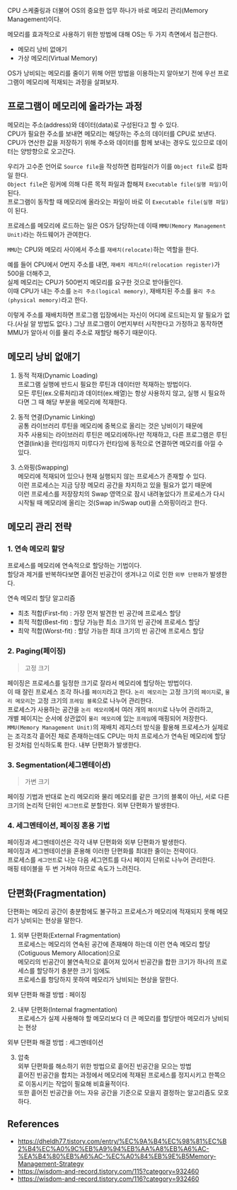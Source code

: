 CPU 스케줄링과 더불어 OS의 중요한 업무 하나가 바로 메모리 관리(Memory Management)이다.

메모리를 효과적으로 사용하기 위한 방법에 대해 OS는 두 가지 측면에서 접근한다.

* 메모리 낭비 없애기
* 가상 메모리(Virtual Memory)

OS가 낭비되는 메모리를 줄이기 위해 어떤 방법을 이용하는지 알아보기 전에 우선 프로그램이 메모리에 적재되는 과정을 살펴보자.

## 프로그램이 메모리에 올라가는 과정
메모리는 주소(address)와 데이터(data)로 구성된다고 할 수 있다. <br>
CPU가 필요한 주소를 보내면 메모리는 해당하는 주소의 데이터를 CPU로 보낸다.<br>
CPU가 연산한 값을 저장하기 위해 주소와 데이터를 함께 보내는 경우도 있으므로 데이터는 양방향으로
오고간다.

우리가 고수준 언어로 `Source file`을 작성하면 컴파일러가 이를 `Object file`로 컴파일 한다.<br>
`Object file`은 링커에 의해 다른 목적 파일과 합해져 `Executable file(실행 파일)`이 된다.<br>
프로그램이 동작할 때 메모리에 올라오는 파일이 바로 이 `Executable file(실행 파일)`이 된다.<br>

프로레스를 메모리에 로드하는 일은 OS가 담당하는데 이때 `MMU(Memory Management Unit)`라는 하드웨어가 
관여한다.

`MMU`는 CPU와 메모리 사이에서 주소를 `재배치(relocate)`하는 역할을 한다.<br>

예를 들어 CPU에서 0번지 주소를 내면, `재배치 레지스터(relocation register)`가 500을 더해주고,<br>
실제 메모리는 CPU가 500번지 메모리를 요구한 것으로 받아들인다.<br>
이때 CPU가 내는 주소를 `논리 주소(logical memory)`, 재배치된 주소를 `물리 주소(physical memory)`라고 한다.

이렇게 주소를 재배치하면 프로그램 입장에서는 자신이 어디에 로드되는지 알 필요가 없다.(사실 알 방법도 없다.) 그냥 프로그램이 0번지부터 시작한다고 가정하고 동작하면 MMU가 알아서 이를 물리 주소로 재할당 해주기 때문이다.

## 메모리 낭비 없애기
1. 동적 적재(Dynamic Loading)<br>
프로그램 실행에 반드시 필요한 루틴과 데이터만 적재하는 방법이다.<br>
모든 루틴(ex.오류처리)과 데이터(ex.배열)는 항상 사용하지 않고, 실행 시 필요하다면 그 때 해당 부분을 메모리에 적재한다.<br>

2. 동적 연결(Dynamic Linking)<br>
공통 라이브러리 루틴을 메모리에 중복으로 올리는 것은 낭비이기 때문에<br>
자주 사용되는 라이브러리 루틴은 메모리에하나만 적재하고, 다른 프로그램은 루틴 연결(link)을 런타임까지 미루다가
런타임에 동적으로 연결하면 메모리를 아낄 수 있다.

3. 스와핑(Swapping)<br>
메모리에 적재되어 있으나 현재 실행되지 않는 프로세스가 존재할 수 있다.<br>
이런 프로세스는 지금 당장 메모리 공간을 차지하고 있을 필요가 없기 때문에 <br>
이런 프로세스를 저장장치의 Swap 영역으로 잠시 내려놓았다가 프로세스가 다시 시작될 때 메모리에 올리는 것(Swap in/Swap out)을 스와핑이라고 한다.

## 메모리 관리 전략
### 1. 연속 메모리 할당<br>
프로세스를 메모리에 연속적으로 할당하는 기법이다.<br>
할당과 제거를 반복하다보면 흩어진 빈공간이 생겨나고 이로 인한 `외부 단편화`가 발생한다.<br>

연속 메모리 할당 알고리즘<br>
* 최초 적합(First-fit) : 가장 먼저 발견한 빈 공간에 프로세스 할당
* 최적 적합(Best-fit) : 할당 가능한 최소 크기의 빈 공간에 프로세스 할당
* 최악 적합(Worst-fit) : 할당 가능한 최대 크기의 빈 공간에 프로세스 할당

### 2. Paging(페이징)<br>
> 고정 크기

페이징은 프로세스를 일정한 크기로 잘라서 메모리에 할당하는 방법이다. <br>
이 때 잘린 프로세스 조각 하나를 `페이지`라고 한다.
`논리 메모리`는 고정 크기의 `페이지`로, `물리 메모리`는 고정 크기의 `프레임 블록`으로 나누어 관리한다.<br>
프로세스가 사용하는 공간을 `논리 메모리`에서 여러 개의 `페이지`로 나누어 관리하고, <br>
개별 페이지는 순서에 상관없이 `물리 메모리`에 있는 `프레임`에 매핑되어 저장한다.<br>
`MMU(Memory Management Unit)`의 재배치 레지스터 방식을 활용해 프로세스가 실제로는 조각조각 흩어진 채로 존재하는데도 CPU는 마치 프로세스가 연속된 메모리에 할당된 것처럼 인식하도록 한다.
내부 단편화가 발생한다.

### 3. Segmentation(세그멘테이션)<br>
> 가변 크기

페이징 기법과 반대로 논리 메모리와 물리 메모리를 같은 크기의 블록이 아닌, 서로 다른 크기의 논리적 단위인 `세그먼트`로 분할한다.
외부 단편화가 발생한다.

### 4. 세그멘테이션, 페이징 혼용 기법<br>
페이징과 세그멘테이션은 각각 내부 단편화와 외부 단편화가 발생한다.<br>
페이징과 세그멘테이션을 혼용해 이러한 단편화를 최대한 줄이는 전략이다.<br>
프로세스를 `세그먼트`로 나눈 다음 세그먼트를 다시 페이지 단위로 나누어 관리한다.<br>
매핑 테이블을 두 번 거쳐야 하므로 속도가 느려진다.

## 단편화(Fragmentation)
단편화는 메모리 공간이 충분함에도 불구하고 프로세스가 메모리에 적재되지 못해 메모리가 낭비되는 현상을 말한다.

1. 외부 단편화(External Fragmentation)<br>
프로세스는 메모리의 연속된 공간에 존재해야 하는데 이런 연속 메모리 할당(Cotiguous Memory Allocation)으로<br>
메모리의 빈공간이 불연속적으로 흩어져 있어서 빈공간을 합한 크기가 하나의 프로세스를 할당하기 충분한 크기 임에도<br>
프로세스를 항당하지 못하여 메모리가 낭비되는 현상을 말한다.

외부 단편화 해결 방법 : 페이징

2. 내부 단편화(Internal fragmentation)<br>
프로세스가 실제 사용해야 할 메모리보다 더 큰 메모리를 할당받아 메모리가 낭비되는 현상<br>

외부 단편화 해결 방법 : 세그멘테이션

3. 압축<br>
외부 단편화를 해소하기 위한 방법으로 흩어진 빈공간을 모으는 방법<br>
흩어진 빈공간을 합치는 과정에서 메모리에 적재된 프로세스를 정지시키고 한쪽으로 이동시키는 작업이 필요해 비효율적이다.<br>
또한 흩어진 빈공간을 어느 자유 공간을 기준으로 모을지 결정하는 알고리즘도 모호하다.


## References
* https://dheldh77.tistory.com/entry/%EC%9A%B4%EC%98%81%EC%B2%B4%EC%A0%9C%EB%A9%94%EB%AA%A8%EB%A6%AC-%EA%B4%80%EB%A6%AC-%EC%A0%84%EB%9E%B5Memory-Management-Strategy
* https://wisdom-and-record.tistory.com/115?category=932460
* https://wisdom-and-record.tistory.com/116?category=932460
